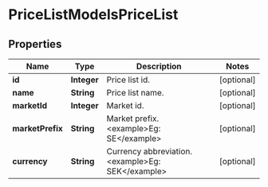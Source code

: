 

# PriceListModelsPriceList

## Properties

Name | Type | Description | Notes
------------ | ------------- | ------------- | -------------
**id** | **Integer** | Price list id. |  [optional]
**name** | **String** | Price list name. |  [optional]
**marketId** | **Integer** | Market id. |  [optional]
**marketPrefix** | **String** | Market prefix.  &lt;example&gt;Eg: SE&lt;/example&gt; |  [optional]
**currency** | **String** | Currency abbreviation.  &lt;example&gt;Eg: SEK&lt;/example&gt; |  [optional]




